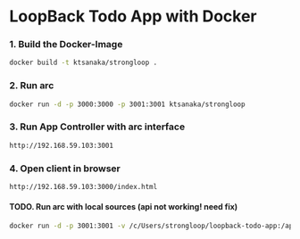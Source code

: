 # LoopBack Todo App with Docker

### 1. Build the Docker-Image
```sh
docker build -t ktsanaka/strongloop .
```

### 2. Run arc
```sh
docker run -d -p 3000:3000 -p 3001:3001 ktsanaka/strongloop
```

### 3. Run App Controller with arc interface
```sh
http://192.168.59.103:3001
```

### 4. Open client in browser
```sh
http://192.168.59.103:3000/index.html
```

#### TODO. Run arc with local sources (api not working! need fix)
```sh
docker run -d -p 3001:3001 -v /c/Users/strongloop/loopback-todo-app:/app-server ktsanaka/strongloop
```